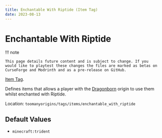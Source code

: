 ```yaml
---
title: Enchantable With Riptide (Item Tag)
date: 2023-08-13
---
```

# Enchantable With Riptide

!!! note

    This page details future content and is subject to change. If you would like to playtest these changes the files are marked as betas on CurseForge and Modrinth and as a pre-release on GitHub.

[Item Tag](../tags.md).

Defines items that allows a player with the [Dragonborn](../../origins/toomanyorigins_rework/dragonborn.md) origin to use them whilst enchanted with Riptide.

Location: `toomanyorigins/tags/items/enchantable_with_riptide`

## Default Values
- `minecraft:trident`